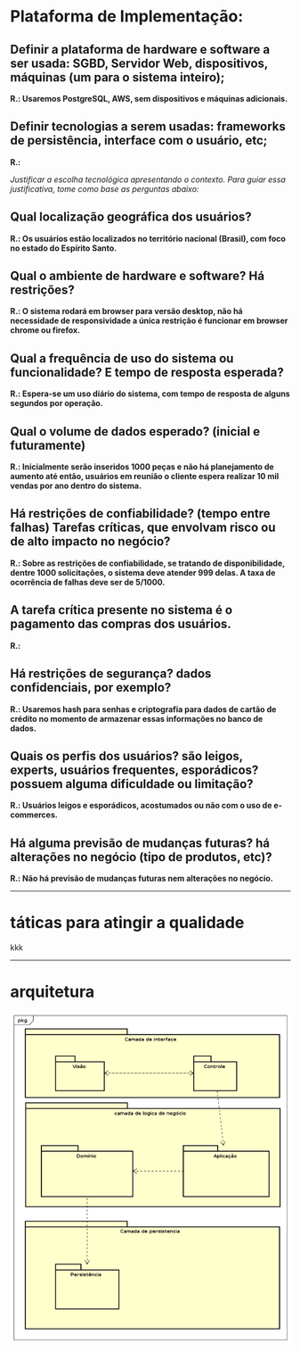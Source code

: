 # Plataforma de Implementação:
## Definir a plataforma de hardware e software a ser usada: SGBD, Servidor Web, dispositivos, máquinas (um para o sistema inteiro);

**R.: Usaremos PostgreSQL, AWS, sem dispositivos e máquinas adicionais.**

## Definir tecnologias a serem usadas: frameworks de persistência, interface com o usuário, etc;

**R.:**

*Justificar a escolha tecnológica apresentando o contexto. Para guiar essa justificativa, tome como base as perguntas abaixo:*


## Qual localização geográfica dos usuários?

**R.: Os usuários estão localizados no território nacional (Brasil), com foco no estado do Espírito Santo.**

## Qual o ambiente de hardware e software? Há restrições?

**R.: O sistema rodará em browser para versão desktop, não há necessidade de responsividade a única restrição é funcionar em browser chrome ou firefox.**

## Qual a frequência de uso do sistema ou funcionalidade? E tempo de resposta esperada?
**R.: Espera-se um uso diário do sistema, com tempo de resposta de alguns segundos por operação.**

## Qual o volume de dados esperado? (inicial e futuramente)

**R.: Inicialmente serão inseridos 1000 peças e não há planejamento de aumento até então, usuários em reunião o cliente espera realizar 10 mil vendas por ano dentro do sistema.**

## Há restrições de confiabilidade? (tempo entre falhas) Tarefas críticas, que envolvam risco ou de alto impacto no negócio?

**R.: Sobre as restrições de confiabilidade, se tratando de disponibilidade, dentre 1000 solicitações, o sistema deve atender 999 delas. A taxa de ocorrência de falhas deve ser de 5/1000.**

## A tarefa crítica presente no sistema é o pagamento das compras dos usuários.

**R.:**

## Há restrições de segurança? dados confidenciais, por exemplo?

**R.: Usaremos hash para senhas e criptografia para dados de cartão de crédito no momento de armazenar essas informações no banco de dados.**

## Quais os perfis dos usuários? são leigos, experts, usuários frequentes, esporádicos? possuem alguma dificuldade ou limitação?

**R.: Usuários leigos e esporádicos, acostumados ou não com o uso de e-commerces.**

## Há alguma previsão de mudanças futuras? há alterações no negócio (tipo de produtos, etc)?

**R.: Não há previsão de mudanças futuras nem alterações no negócio.**

<hr>

 # táticas para atingir a qualidade
 kkk
 
 <hr>

# arquitetura
![arquitetura](../arquitetura/Arquitetura_sistema.png)